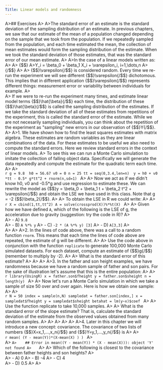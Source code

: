 ```yaml
---
Title: Linear models and randomness
---
```



A>## Exercises
A>
A>The standard error of an estimate is the standard deviation of the sampling distribution of an estimate. In previous chapters, we saw that our estimate of the mean of a population changed depending on the sample that we took from the population. If we repeatedly sampled from the population, and each time estimated the mean, the collection of mean estimates would form the sampling distribution of the estimate. When we took the standard deviation of those estimates, that was the standard error of our mean estimate.
A>
A>In the case of a linear models written as:
A>
A>    {$$}
A>Y_i = \beta_0 + \beta_1 X_i + \varepsilon_i, i=1,\dots,n
A>    {/$$}
A>
A>    {$$}\varepsilon{/$$} is considered random. Every time we re-run the experiment we will see different {$$}\varepsilon{/$$} dichotomous. This implies that in different application {$$}\varepsilon{/$$} represents different things: measurement error or variability between individuals for example.
A>    
A>    If we were to re-run the experiment many times, and estimate linear model terms {$$}\hat{\beta}{/$$} each time, the distribution of these {$$}\hat{\beta}{/$$} is called the sampling distribution of the estimates. If we take the standard deviation of all of these estimates from repetitions of the experiment, this is called the standard error of the estimate. While we are not necesarily sampling individuals, you can think about the repetition of the experiment as "sampling" new errors in our observation of {$$}Y{/$$}.
A>
A>1. We have shown how to find the least squares estimates with matrix algebra. These estimates are random variables as they are linear combinations of the data. For these estimates to be useful we also need to compute the standard errors. Here we review standard errors in the context of linear models.
A>    To see this we can run a Monte Carlo simulation to imitate the collection of falling object data. Specifically we will generate the data repeatedly and compute the estimate for the quadratic term each time.
A>
A>    
    ```r
    g = 9.8 
    h0 = 56.67
    v0 = 0
    n = 25
    tt = seq(0,3.4,len=n) 
    y = h0 + v0 *tt - 0.5* g*tt^2 + rnorm(n,sd=1)
    ```
A>
A>    Now we act as if we didn't know h0, v0 and -0.5*g and use regression to estimate these. We can rewrite the model as {$$}y = \beta_0 + \beta_1 t + \beta_2 t^2 + \varepsilon{/$$} and obtain the LSE we have used in this class. Note that g = -2 {$$}\beta_2{/$$}.
A>
A>    To obtain the LSE in R we could write:
A>
A>    
    ```r
    X = cbind(1,tt,tt^2)
    A = solve(crossprod(X))%*%t(X)
    ```
A>
A>    Given how we have defined `A`, which of the following is the LSE of g, the acceleration due to gravity (suggestion: try the code in R)?
A>    
A>    - A) `9.8`  
A>    - B) `A %*% y`
A>    - C) `-2 * (A %*% y) [3]`
A>    - D) `A[3,3]`
A>    
A>
A>
A>2. In the lines of code above, there was a call to a random function `rnorm`. This means that each time the lines of code above are repeated, the estimate of g will be different.
A>
A>    Use the code above in conjunction with the function `replicate` to generate 100,000 Monte Carlo simulated datasets. For each dataset, compute an estimate of {$$}g{/$$} (remember to multiply by -2).
A>
A>    What is the standard error of this estimate?
A>
A>
A>
A>3. In the father and son height examples, we have randomness because we have a random sample of father and son pairs. For the sake of illustration let's assume that this is the entire population:
A>
A>    
    ```r
    library(UsingR)
    x = father.son$fheight
    y = father.son$sheight
    n = length(y)
    ```
A>
A>    Now let's run a Monte Carlo simulation in which we take a sample of size 50 over and over again. Here is how we obtain one sample:
A>
A>    
    ```r
    N = 50
    index = sample(n,N)
    sampledat = father.son[index,]
    x = sampledat$fheight
    y = sampledat$sheight
    betahat = lm(y~x)$coef
    ```
A>
A>    Use the function replicate to take 10,000 samples.
A>
A>    What is the standard error of the slope estimate? That is, calculate the standard deviation of the estimate from the observed values obtained from many random samples.
A>
A>
A>
A>
A>
A>4. Later in this chapter we will introduce a new concept: covariance. The covariance of two lists of numbers {$$}X=x_1,...,x_n{/$$} and {$$}Y=y_1,...,y_n{/$$} is 
A>
A>    
    ```r
    mean( (Y - mean(Y))*(X-mean(X) ) )
    ```
A>    
A>    ```
A>    ## Error in mean((Y - mean(Y)) * (X - mean(X))): object 'Y' not found
A>    ```
A>
A>    Which of the following is closest to the covariance between father heights and son heights?
A>    
A>    - A) 0 
A>    - B) -4 
A>    - C) 4  
A>    - D) 0.5
A>
A>
